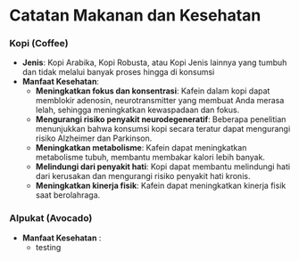 # Catatan Makanan dan Kesehatan

### Kopi (Coffee)

* **Jenis**: Kopi Arabika, Kopi Robusta, atau Kopi Jenis lainnya yang tumbuh dan tidak melalui banyak proses hingga di konsumsi
*   **Manfaat Kesehatan**:
    *   **Meningkatkan fokus dan konsentrasi**: Kafein dalam kopi dapat memblokir adenosin, neurotransmitter yang membuat Anda merasa lelah, sehingga meningkatkan kewaspadaan dan fokus.
    *   **Mengurangi risiko penyakit neurodegeneratif**: Beberapa penelitian menunjukkan bahwa konsumsi kopi secara teratur dapat mengurangi risiko Alzheimer dan Parkinson.
    *   **Meningkatkan metabolisme**: Kafein dapat meningkatkan metabolisme tubuh, membantu membakar kalori lebih banyak.
    *   **Melindungi dari penyakit hati**: Kopi dapat membantu melindungi hati dari kerusakan dan mengurangi risiko penyakit hati kronis.
    *   **Meningkatkan kinerja fisik**: Kafein dapat meningkatkan kinerja fisik saat berolahraga.

### Alpukat (Avocado)

* **Manfaat Kesehatan** :
    * testing


